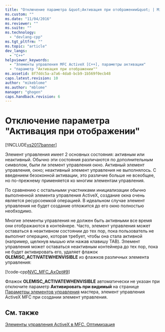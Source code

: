 ```yaml
---
title: "Отключение параметра &quot;Активация при отображении&quot; | Microsoft Docs"
ms.custom: ""
ms.date: "11/04/2016"
ms.reviewer: ""
ms.suite: ""
ms.technology: 
  - "devlang-cpp"
ms.tgt_pltfrm: ""
ms.topic: "article"
dev_langs: 
  - "C++"
helpviewer_keywords: 
  - "Элементы управления MFC ActiveX [C++], параметры активации"
  - "параметр "Активация при отображении""
ms.assetid: 8f7ddc5a-a7a6-4da8-bcb9-1b569f0ecb48
caps.latest.revision: 10
author: "mikeblome"
ms.author: "mblome"
manager: "ghogen"
caps.handback.revision: 6
---
```

# Отключение параметра &quot;Активация при отображении&quot;
[!INCLUDE[vs2017banner](../assembler/inline/includes/vs2017banner.md)]

Элемент управления имеет 2 основных состояния: активным или неактивный.  Обычно эти состояния различаются по дополнительным символом, были ли элемент управления окно.  Активный элемент управления, окно; неактивный элемент управления не выполнялось.  С введением безоконной активации, это различие больше не всеобщее, но по\-прежнему применяется ко многим элементам управления.  
  
 По сравнению с остальными участниками инициализации обычно выполненной элемента управления ActiveX, создание окна очень является ресурсоемкой операцией.  В идеальном случае элемент управления не будет создание отложится до его окно полностью необходимо.  
  
 Многие элементы управления не должен быть активными все время они отображаются в контейнере.  Часто, элемент управления может оставаться в неактивном состоянии до тех пор, пока пользователь не выполнит операцию, которая требует, чтобы она стала активной \(например, щелкнув мышью или нажав клавишу TAB\).  Элемент управления может оставаться неактивным контейнера до тех пор, пока не будет активировать его, удаляет флажок **OLEMISC\_ACTIVATEWHENVISIBLE** из флажков различных элемента управления:  
  
 [!code-cpp[NVC_MFC_AxOpt#9](../mfc/codesnippet/CPP/turning-off-the-activate-when-visible-option_1.cpp)]  
  
 Флажок **OLEMISC\_ACTIVATEWHENVISIBLE** автоматически не указан при отключите параметр **Активировать при видимый** на странице [Параметры элементов управления](../mfc/reference/control-settings-mfc-activex-control-wizard.md) мастера, элемент управления ActiveX MFC при создании элемент управления.  
  
## См. также  
 [Элементы управления ActiveX в MFC. Оптимизация](../mfc/mfc-activex-controls-optimization.md)